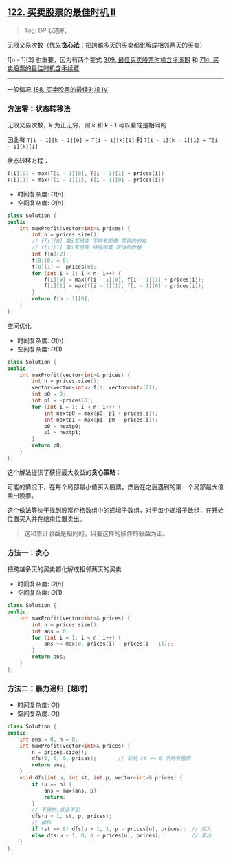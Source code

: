 ## [122. 买卖股票的最佳时机 II](https://leetcode-cn.com/problems/best-time-to-buy-and-sell-stock-ii/)

> Tag: DP 状态机

无限交易次数（优先**贪心法**：把跨越多天的买卖都化解成相邻两天的买卖）

f[n - 1][2] 也重要，因为有两个变式 [309. 最佳买卖股票时机含冷冻期](../hot100/309.md) 和 [714. 买卖股票的最佳时机含手续费](./714.md)

---

一般情况 [188. 买卖股票的最佳时机 IV](../practice/188.md)

### 方法零：状态转移法

无限交易次数，k 为正无穷，则 k 和 k - 1 可以看成是相同的

因此有 `T[i - 1][k - 1][0] = T[i - 1][k][0]` 和 `T[i - 1][k - 1][1] = T[i - 1][k][1]`

状态转移方程：
```cpp
T[i][0] = max(T[i - 1][0], T[i - 1][1] + prices[i])
T[i][1] = max(T[i - 1][1], T[i - 1][0] - prices[i])
```

* 时间复杂度: ${O(n)}$
* 空间复杂度: ${O(n)}$

```cpp
class Solution {
public:
    int maxProfit(vector<int>& prices) {
        int n = prices.size();
        // f[i][0] 第i天结束 不持有股票 获得的收益
        // f[i][1] 第i天结束 持有股票 获得的收益
        int f[n][2];
        f[0][0] = 0;
        f[0][1] = -prices[0];
        for (int i = 1; i < n; i++) {
            f[i][0] = max(f[i - 1][0], f[i - 1][1] + prices[i]);
            f[i][1] = max(f[i - 1][1], f[i - 1][0] - prices[i]);
        }
        return f[n - 1][0];
    }
};
```

空间优化

* 时间复杂度: ${O(n)}$
* 空间复杂度: ${O(1)}$

```cpp
class Solution {
public:
    int maxProfit(vector<int>& prices) {
        int n = prices.size();
        vector<vector<int>> f(n, vector<int>(2));
        int p0 = 0;
        int p1 = -prices[0];
        for (int i = 1; i < n; i++) {
            int nextp0 = max(p0, p1 + prices[i]);
            int nextp1 = max(p1, p0 - prices[i]);
            p0 = nextp0;
            p1 = nextp1;
        }
        return p0;
    }
};
```

这个解法提供了获得最大收益的**贪心策略**：

可能的情况下，在每个局部最小值买入股票，然后在之后遇到的第一个局部最大值卖出股票。

这个做法等价于找到股票价格数组中的递增子数组，对于每个递增子数组，在开始位置买入并在结束位置卖出。

> 这和累计收益是相同的，只要这样的操作的收益为正。

### 方法一：贪心

把跨越多天的买卖都化解成相邻两天的买卖

* 时间复杂度: ${O(n)}$
* 空间复杂度: ${O(1)}$
```cpp
class Solution {
public:
    int maxProfit(vector<int>& prices) {
        int n = prices.size();
        int ans = 0;
        for (int i = 1; i < n; i++) {
            ans += max(0, prices[i] - prices[i - 1]);;
        }
        return ans;
    }
};
```

### 方法二：暴力递归【超时】
* 时间复杂度: ${O()}$
* 空间复杂度: ${O()}$
```cpp
class Solution {
public:
    int ans = 0, n = 0;
    int maxProfit(vector<int>& prices) {
        n = prices.size();
        dfs(0, 0, 0, prices);       // 初始 st == 0 不持有股票 
        return ans;
    }
    void dfs(int u, int st, int p, vector<int>& prices) {
        if (u == n) {
            ans = max(ans, p);
            return;
        }
        // 不操作,状态不变
        dfs(u + 1, st, p, prices); 
        // 操作
        if (st == 0) dfs(u + 1, 1, p - prices[u], prices);  // 买入
        else dfs(u + 1, 0, p + prices[u], prices);          // 卖出
    }
};
```